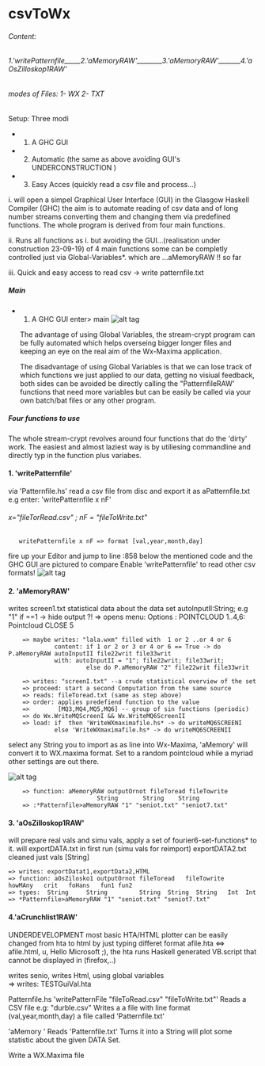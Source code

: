 # csvToWx
###### Content: 
######      1.'writePatternfile_____2.'aMemoryRAW'________3.'aMemoryRAW'_______4.'aOsZilloskop1RAW'
   ######      modes of Files: 1- WX 2- TXT
Setup: Three modi  
- 1. A GHC GUI
- 2. Automatic (the same as above avoiding GUI's UNDERCONSTRUCTION )
- 3. Easy Acces (quickly read a csv file and process...)

i. will open a simpel Graphical User Interface (GUI) in the Glasgow Haskell Compiler (GHC)
   the aim is to automate reading of csv data and of long number streams 
   converting them and changing them via predefined functions. The whole program
   is derived from four main functions.
   
ii. Runs all functions as i. but avoiding the GUI...(realisation under construction 23-09-19)
    of 4 main functions some can be completly controlled just via Global-Variables*.
    which are ...aMemoryRAW  !! so far

iii. Quick and easy access to read csv -> write patternfile.txt
##### Main
- 1. A GHC GUI
enter> main
  ![alt tag](https://github.com/CBroemse/cvsToWx/blob/master/Manual1.png)
  
    The advantage of using Global Variables, the stream-crypt program can be fully automated which helps
    overseing bigger longer files and keeping an eye on the real aim of the Wx-Maxima application.
    
    The disadvantage of using Global Variables is that we can lose track of which functions we just
    applied to our data, getting no visiual feedback, both sides can be avoided be directly calling
    the "PatternfileRAW' functions that need more variables but can be easily be called via your own batch/bat
    files or any other program. 

##### Four functions to use   
The whole stream-crypt revolves around four functions that do the 'dirty' work. 
The easiest and almost laziest way is by utiliesing commandline and directly typ in
the function plus variabes.
   #### 1. 'writePatternfile' 
   via 'Patternfile.hs' read a csv file from disc and export it as aPatternfile.txt
   e.g enter: 'writePatternfile x nF'
   
   ###### x="fileTorRead.csv" ; nF = "fileToWrite.txt"
       writePatternfile x nF => format [val,year,month,day]
   fire up your Editor and jump to line :858
   below the mentioned code and the GHC GUI are pictured to compare
   Enable 'writePatternfile' to read other csv formats!
   ![alt tag](https://github.com/CBroemse/cvsToWx/blob/master/Manual2.png)

  #### 2. 'aMemoryRAW'  
  writes screen1.txt statistical data about the data set
          autoInputII:String; e.g "1" if ==1 -> hide output ?!
        => opens menu: Options : POINTCLOUD 1..4,6: Pointcloud
                             CLOSE 5
                              
        => maybe writes: "lala.wxm" filled with  1 or 2 ..or 4 or 6
                 content: if 1 or 2 or 3 or 4 or 6 == True -> do P.aMemoryRAW autoInputII file22writ file33writ
                 with: autoInputII = "1"; file22writ; file33writ;
                          else do P.aMemoryRAW "2" file22writ file33writ
                          
        => writes: "screenI.txt" --a crude statistical overview of the set 
        => proceed: start a second Computation from the same source
        => reads: fileToread.txt (same as step above)
        => order: applies predefiend function to the value 
        =>        [MQ3,MQ4,MQ5,MQ6] -- group of sin functions (periodic)
        => do Wx.WriteMQScreenI && Wx.WriteMQ6ScreenII
        => load: if  then 'WriteWXmaximafile.hs* -> do writeMQ6SCREENI
                 else 'WriteWXmaximafile.hs* -> do writeMQ6SCREENII
  select any String you to import as as line into Wx-Maxima, 'aMemory' will convert it
  to WX.maxima format. Set to a random pointcloud while a myriad other settings are out there.
  
  ![alt tag](https://github.com/CBroemse/cvsToWx/blob/master/Manual3.png)  
  
        => function: aMemoryRAW outputOrnot fileToread fileTowrite 
                             String       String    String
        => :*Patternfile>aMemoryRAW "1" "seniot.txt" "seniot7.txt"             
   
  #### 3. 'aOsZilloskop1RAW'
  will prepare real vals and simu vals, apply a set of fourier6-set-functions* to
  it. will exportDATA.txt in first run (simu vals for reimport)
  exportDATA2.txt cleaned just vals [String]
  
    => writes: exportDatat1,exportData2,HTML
    => function: aOsZilosko1 outputOrnot fileToread   fileTowrite   howMAny   crit   foHans   fun1 fun2
    => types:  String     String         String  String  String   Int  Int
    => *Patternfile>aMemoryRAW "1" "seniot.txt" "seniot7.txt"
  #### 4.'aCrunchlist1RAW'
  UNDERDEVELOPMENT
  most basic HTA/HTML plotter can be easily changed from hta to html by 
  just typing differet format afile.hta <=> afile.html, 
  u,
  Hello Microsoft ;), the hta runs 
  Haskell generated VB.script that cannot be displayed in (firefox,..)
  
  writes senio, writes Html, using global variables   
       => writes: TESTGuiVal.hta 
  



Patternfile.hs
'writePatternFile "fileToRead.csv" "fileToWrite.txt"'
 Reads a CSV file e.g: "durble.csv"
 Writes a a file with line format (val,year,month,day) a file called 'Patternfile.txt'

'aMemory '
Reads 'Patternfile.txt'
Turns it into a String will plot some statistic about the given DATA Set.

Write a WX.Maxima file






